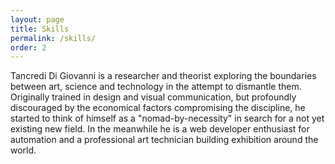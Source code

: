 ```yaml
---
layout: page
title: Skills
permalink: /skills/
order: 2
---
```


Tancredi Di Giovanni is a researcher and theorist exploring the boundaries between art, science and technology in the attempt to dismantle them. Originally trained in design and visual communication, but profoundly discouraged by the economical factors compromising the discipline, he started to think of himself as a "nomad-by-necessity" in search for a not yet existing new field. In the meanwhile he is a web developer enthusiast for automation and a professional art technician building exhibition around the world.
